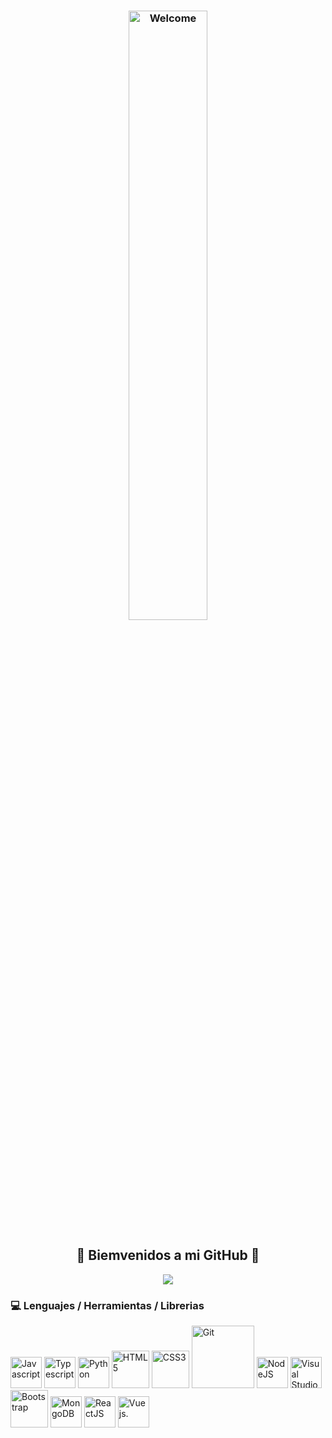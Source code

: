 <div color="black">
  <h3 align="center">
    <img width="50%" src="https://media0.giphy.com/media/XCxjzveGa47DOd8zuq/giphy.gif" alt="Welcome">
  </h3>
   <h2 align="center" color="red">🎊 Biemvenidos a mi GitHub 🎊</h2>
</div>
<div>

  <p align="center">
    <a href="https://github.com/keilo-bravo/keilo-bravo">
      <img  src="https://readme-typing-svg.herokuapp.com?color=00C3EB&lines=%F0%9F%93%91+Full+Stack+developer+-+trainee;%F0%9F%93%92+Front+end+-+Jr;%F0%9F%93%9D+Autodidacta;%F0%9F%94%9D+En+constante+aprendizaje">
    </a>
  </p>
  
</div>
<div>
  <h3> 💻 Lenguajes / Herramientas / Librerias </h3>
  <p>
    <img src="https://media3.giphy.com/media/ln7z2eWriiQAllfVcn/200w.webp" width="50"  alt="Javascript">
    <img src="https://cdn-icons-png.flaticon.com/512/919/919832.png" width="50"  alt="Typescript">
    <img src="https://i.giphy.com/media/LMt9638dO8dftAjtco/200.webp"   width="50"  alt="Python">
    <img src="https://media.giphy.com/media/XAxylRMCdpbEWUAvr8/giphy.gif" width="60"  alt="HTML5">
    <img src="https://media.giphy.com/media/fsEaZldNC8A1PJ3mwp/giphy.gif" width="60"  alt="CSS3">
    <img src="https://media.giphy.com/media/kH1DBkPNyZPOk0BxrM/giphy.gif" width="100"  alt="Git">
    <img src="https://media3.giphy.com/media/kdFc8fubgS31b8DsVu/giphy.webp" width="50"  alt="NodeJS">
    <img src="https://i.giphy.com/media/IdyAQJVN2kVPNUrojM/200.webp" width="50"  alt="Visual Studio Code">
    <img src="https://media.giphy.com/media/Sr8xDpMwVKOHUWDVRD/giphy.gif" width="60"  alt="Bootstrap">
    <img src="https://media.giphy.com/media/tAjb5pyCEBhEb8jWxC/giphy.gif" width="50"  alt="MongoDB">
    <img src="https://i.giphy.com/media/eNAsjO55tPbgaor7ma/200w.webp" width="50"  alt="ReactJS">
    <img src="https://media.giphy.com/media/v1.Y2lkPTc5MGI3NjExZWFlOWF0dDhhdml6aXVleTdtb2dkZHZzZ3MwbXU2aXE4NGZieXVmZiZlcD12MV9pbnRlcm5hbF9naWZfYnlfaWQmY3Q9cw/VgGthkhUvGgOit7Y9i/giphy.gif" width="50"  alt="Vue js.">
    
    
    
    
  <p>
</div>





<!--
**keilo-bravo/keilo-bravo** is a ✨ _special_ ✨ repository because its `README.md` (this file) appears on your GitHub profile.

Here are some ideas to get you started:

- 🔭 I’m currently working on ...
- 🌱 I’m currently learning ...
- 👯 I’m looking to collaborate on ...
- 🤔 I’m looking for help with ...
- 💬 Ask me about ...
- 📫 How to reach me: ...
- 😄 Pronouns: ...
- ⚡ Fun fact: ...
-->
